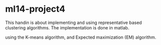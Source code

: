 ml14-project4
=============

This handin is about implementing and using representative based clustering algorithms. 
The implementation is done in matlab.

using the K-means algorithm, and Expected maximization (EM)  algorithm.
